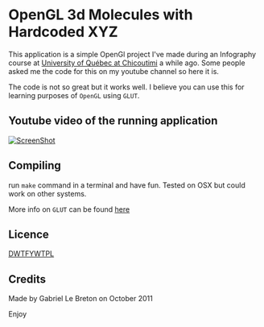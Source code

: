 # OpenGL 3d Molecules with Hardcoded XYZ
This application is a simple OpenGl project I've made during an Infography course at [University of Québec at Chicoutimi](http://www.uqac.ca/) a while ago. Some people asked me the code for this on my youtube channel so here it is.

The code is not so great but it works well. I believe you can use this for learning purposes of ```OpenGL``` using ```GLUT```.

## Youtube video of the running application

[![ScreenShot](https://raw.github.com/GabLeRoux/opengl-3d-molecules-hardecoded-xyz/master/ressources/opengl-3d-molecules_Youtube_Video.png)](http://youtu.be/7VHoSUGBu8Y)

## Compiling
run ```make``` command in a terminal and have fun. Tested on OSX but could work on other systems.

More info on ```GLUT``` can be found [here](http://web.eecs.umich.edu/~sugih/courses/eecs487/glut-howto/)

## Licence
[DWTFYWTPL](http://www.wtfpl.net/txt/copying/)

## Credits
Made by Gabriel Le Breton on October 2011

Enjoy
